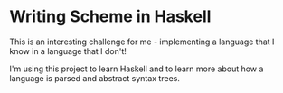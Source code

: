 # Writing Scheme in Haskell

This is an interesting challenge for me - implementing a language that I know in
a language that I don't!

I'm using this project to learn Haskell and to learn more about how a language
is parsed and abstract syntax trees.
